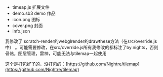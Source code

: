 * timeap.js 扩展文件
* demo.sb3 demo 作品
* icon.png 图标
* cover.png 封面
* info.json

我修改了 scratch-render的webglrender的drawthese方法（在src/override.js中）
。可能需要修改，在src/override.js所有我修改的都标注了by:nights，否则骨骼，图层管理，雷神，可能无法与tilemap一起使用

这个是打包好了的，没打包的：[https://github.com/Nightre/tilemap](https://github.com/Nightre/tilemap)